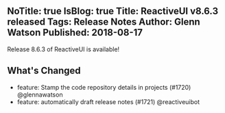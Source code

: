 NoTitle: true
IsBlog: true
Title: ReactiveUI v8.6.3 released
Tags: Release Notes
Author: Glenn Watson
Published: 2018-08-17
---

Release 8.6.3 of ReactiveUI is available!

## What's Changed

* feature: Stamp the code repository details in projects (#1720) @glennawatson
* feature: automatically draft release notes (#1721) @reactiveuibot
